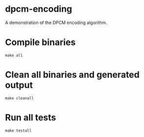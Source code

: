 # dpcm-encoding
A demonstration of the DPCM encoding algorithm.

# Compile binaries

`make all`

# Clean all binaries and generated output

`make cleanall`

# Run all tests

`make testall`
